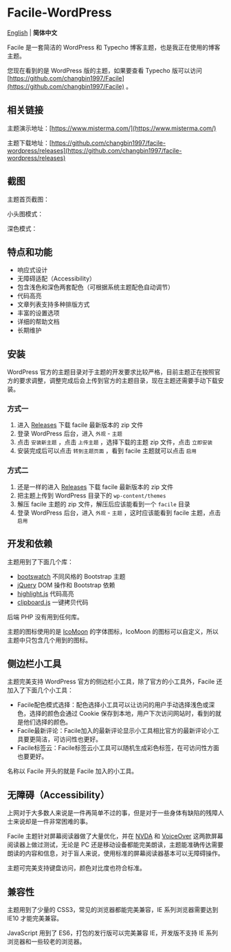# Facile-WordPress

[English](README.md) | **简体中文**

Facile 是一套简洁的 WordPress 和 Typecho 博客主题，也是我正在使用的博客主题。

您现在看到的是 WordPress 版的主题，如果要查看 Typecho 版可以访问 [https://github.com/changbin1997/Facile](https://github.com/changbin1997/Facile) 。

## 相关链接

主题演示地址：[https://www.misterma.com/](https://www.misterma.com/)

主题下载地址：[https://github.com/changbin1997/facile-wordpress/releases](https://github.com/changbin1997/facile-wordpress/releases)

## 截图

主题首页截图： 

小头图模式：

深色模式：

## 特点和功能

* 响应式设计
* 无障碍适配（Accessibility）
* 包含浅色和深色两套配色（可根据系统主题配色自动调节）
* 代码高亮
* 文章列表支持多种排版方式
* 丰富的设置选项
* 详细的帮助文档
* 长期维护

## 安装

WordPress 官方的主题目录对于主题的开发要求比较严格，目前主题正在按照官方的要求调整，调整完成后会上传到官方的主题目录，现在主题还需要手动下载安装。

### 方式一

1. 进入 [Releases](https://github.com/changbin1997/facile-wordpress/releases) 下载 facile 最新版本的 zip 文件
2. 登录 WordPress 后台，进入 `外观` - `主题`
3. 点击 `安装新主题` ，点击 `上传主题` ，选择下载的主题 zip 文件，点击 `立即安装`
4. 安装完成后可以点击 `转到主题页面` ，看到 facile 主题就可以点击 `启用`

### 方式二

1. 还是一样的进入 [Releases](https://github.com/changbin1997/facile-wordpress/releases) 下载 facile 最新版本的 zip 文件
2. 把主题上传到 WordPress 目录下的 `wp-content/themes` 
3. 解压 facile 主题的 zip 文件，解压后应该能看到一个 `facile` 目录
4. 登录 WordPress 后台，进入 `外观` - `主题` ，这时应该能看到 facile 主题，点击 `启用`

## 开发和依赖

主题用到了下面几个库：

* [bootswatch](https://github.com/thomaspark/bootswatch) 不同风格的 Bootstrap 主题
* [jQuery](https://jquery.com/) DOM 操作和 Bootstrap 依赖
* [highlight.js](https://highlightjs.org/) 代码高亮
* [clipboard.js](https://github.com/zenorocha/clipboard.js) 一键拷贝代码

后端 PHP 没有用到任何库。

主题的图标使用的是 [IcoMoon](https://icomoon.io/) 的字体图标，IcoMoon 的图标可以自定义，所以主题中只包含几个用到的图标。

## 侧边栏小工具

主题完美支持 WordPress 官方的侧边栏小工具，除了官方的小工具外，Facile 还加入了下面几个小工具：

* Facile配色模式选择：配色选择小工具可以让访问的用户手动选择浅色或深色，选择的颜色会通过 Cookie 保存到本地，用户下次访问网站时，看到的就是他们选择的颜色。
* Facile最新评论：Facile加入的最新评论显示小工具相比官方的最新评论小工具要更简洁，可访问性也更好。
* Facile标签云：Facile标签云小工具可以随机生成彩色标签，在可访问性方面也要更好。

名称以 Facile 开头的就是 Facile 加入的小工具。

## 无障碍（Accessibility）

上网对于大多数人来说是一件再简单不过的事，但是对于一些身体有缺陷的残障人士来说却是一件非常困难的事。

Facile 主题针对屏幕阅读器做了大量优化，并在 [NVDA](http://www.nvda-project.org/) 和 [VoiceOver](https://www.apple.com/cn/accessibility/iphone/vision/) 这两款屏幕阅读器上做过测试，无论是 PC 还是移动设备都能完美朗读，主题能准确传达需要朗读的内容和信息，对于盲人来说，使用标准的屏幕阅读器基本可以无障碍操作。

主题可完美支持键盘访问，颜色对比度也符合标准。

## 兼容性

主题用到了少量的 CSS3，常见的浏览器都能完美兼容，IE 系列浏览器需要达到 IE10 才能完美兼容。

JavaScript 用到了 ES6，打包的发行版可以完美兼容 IE，开发版不支持 IE 系列浏览器和一些较老的浏览器。